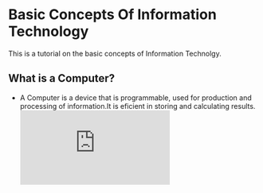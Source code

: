 # Basic Concepts Of Information Technology
This is a tutorial on the basic concepts of Information Technolgy.

## What is a Computer? 
+ A Computer is a device that is programmable, used for production and processing of information.It is eficient in storing and calculating results.
![Computer](https://www.webopedia.com/TERM/C/computer.html)

